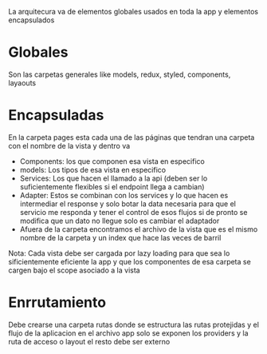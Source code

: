 La arquitecura va de elementos globales usados en toda la app y elementos encapsulados

# Globales

Son las carpetas generales like models, redux, styled, components, layaouts

# Encapsuladas

En la carpeta pages esta cada una de las páginas que tendran una carpeta con el nombre de la vista y dentro va

- Components: los que componen esa vista en especifico
- models: Los tipos de esa vista en especifico
- Services: Los que hacen el llamado a la api (deben ser lo suficientemente flexibles si el endpoint llega a cambian)
- Adapter: Estos se combinan con los services y lo que hacen es intermediar el response y solo botar la data necesaria para que el servicio me responda y tener el control de esos flujos si de pronto se modifica que un dato no llegue solo es cambiar el adaptador
- Afuera de la carpeta encontramos el archivo de la vista que es el mismo nombre de la carpeta y un index que hace las veces de barril

Nota: Cada vista debe ser cargada por lazy loading para que sea lo sificientemente eficiente la app y que los componentes de esa carpeta se cargen bajo el scope asociado a la vista

# Enrrutamiento

Debe crearse una carpeta rutas donde se estructura las rutas protejidas y el flujo de la aplicacion en el archivo app solo se exponen los providers y la ruta de acceso o layout el resto debe ser externo
